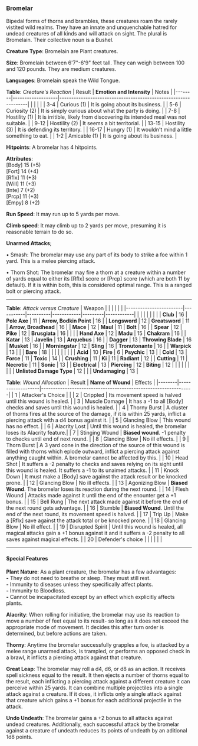 ### Bromelar
Bipedal forms of thorns and brambles, these creatures roam the rarely vistited wild realms. They have an innate and unquenchable hatred for undead creatures of all kinds and will attack on sight. The plural is Bromelain. Their collective noun is a Bushel.

**Creature Type**: Bromelain are Plant creatures.

**Size**: Bromelain between 6'7"-6'9" feet tall. They can weigh between 100 and 120 pounds. They are medium creatures.

**Languages**: Bromelain speak the Wild Tongue.

**Table**: *Creature's Reaction*
| Result | **Emotion and Intensity** | Notes        |
|--------|-------------------|----------------------------------------------------------------|
|        |                                                |                                   |
|   3-4  | Curious (1)   | It is going about its business. |
|   5-6  | Curiosity (2) | It is simply curious about what the party is doing. |
|   7-8  | Hostility (1) | It is irritible, likely from discovering its intended meal was not suitable. |
|  9-12  | Hostility (2) | It seems a bit territorial. |
|  13-15 | Hostility (3) | It is defending its territory. |
|  16-17 | Hungry (1)    | It wouldn't mind a little something to eat. |
|   1-2  | Amicable (1)  | It is going about its business. |

**Hitpoints**: A bromelar has 4 hitpoints.

**Attributes**:  
[Body] 15 (+5)  
[Fort] 14 (+4)  
[Rflx] 11 (+3)  
[Will] 11 (+3)  
[Inte] 7 (+2)  
[Prcp] 11 (+3)  
[Empy] 8 (+2)  

**Run Speed**: It may run up to 5 yards per move.

**Climb speed**: It may climb up to 2 yards per move, presuming it is reasonable terrain to do so.

**Unarmed Attacks**;

 • Smash: The bromelar may use any part of its body to strike a foe within 1 yard. This is a melee piercing attack.

 • Thorn Shot: The bromelar may fire a thorn at a creature within a number of yards equal to either its [Rflx] score or [Prcp] score (which are both 11 by default). If it is within both, this is considered optimal range. This is a ranged bolt or piercing attack.

---------------------

**Table**: *Attack versus Creature*
| Weapon                 |          |            |         |            |         |
|------------------------|-----------|----------|------------|---------|------------|
|                        |          |            |         |            |         |
| **Club**                   | 16     | **Pole Axe** | 11     | **Arrow, Bodkin Point**    | 16    |
| **Longsword**              | 12     | **Greatsword** | 11     | **Arrow, Broadhead**       | 16    |
| **Mace**                   | 12     | **Maul** | 11     | **Bolt** | 16    |
| **Spear**                  | 12     | **Pike** | 12     | **Brusgiata** | 16     |  |     |
| **Hand Axe**               | 12     | **Madu** | 15     | **Chakram** | 16    |
| **Katar**                  | 13     | **Javelin** | 13    | **Arquebus** | 16    |
| **Dagger**                 | 13     | **Throwing Blade** | 16    | **Musket** | 16    |
| **Morningstar**            | 12     | **Sling** | 16    | **Tronutonante** | 16    |
| **Warpick**                | 13     |   |     | **Bare** | 18  |
|                        |           |          |            |         |            |
| **Acid**                   | 10     | **Fire** | 6     | **Psychic** | 13     |
| **Cold**                   | 13     | **Force** | 11     | **Toxic**  | 14     |
| **Crushing**               | 11     | **Ki** | 11     | **Radiant** | 12     |
| **Cutting**                | 11     | **Necrotic** | 11     | **Sonic** | 13    |
| **Electrical**             | 13     | **Piercing** | 12     | **Biting** | 12    |
|                        |           |          |            |         |            |
| **Unlisted Damage Type** | 12 |    |     | **Undamaging** | 13 |



**Table**: *Wound Allocation*
| Result | **Name of Wound** | Effects                                                        |
|--------|-------------------|----------------------------------------------------------------|
|   1    | Attacker's Choice |                                                                |
|   2    | Crippled          | Its movement speed is halved until this wound is healed.      |
|   3    | Muscle Damage     | It has a -1 to all [Body] checks and saves until this wound is healed. |
|   4    | Thorny Burst      | A cluster of thorns fires at the source of the damage, if it is within 25 yards, inflict a piercing attack with a d4 bonus against it. |
|   5    | Glancing Blow     | This wound has no effect. |
|   6    | Alacrity Lost     | Until this wound is healed, the bromelar loses its Alacrity feature.|
|   7    | Stinging Wound    | **Biased wound**. -1 penalty to checks until end of next round. |
|   8    | Glancing Blow     | No ill effects.                                     |
|   9    | Thorn Burst       | A 3 yard cone in the direction of the source of this wound is filled with thorns which eplode outward, inflict a piercing attack against anything caught within. A bromelar cannot be affected by this.  |
|   10   | Head Shot         | It suffers a -2 penalty to checks and saves relying on its sight until this wound is healed. It suffers a -1 to its unaimed attacks. |
|   11   | Knock Down        | It must make a [Body] save against the attack result or be knocked prone. |
|   12   | Glancing Blow     | No ill effects. |
|   13   | Agonizing Blow    | **Biased Wound**. The bromelar loses its reaction during the next round. |
|   14   | Flesh Wound       | Attacks made against it until the end of the enounter get a +1 bonus. |
|   15   | Bell Rung         | The next attack made against it before the end of the next round gets advantage.  |
|   16   | Stumble           | **Biased Wound**. Until the end of the next round, its movement speed is halved. |
|   17   | Trip Up           | Make a [Rflx] save against the attack total or be knocked prone.                                  |
|   18   | Glancing Blow     | No ill effect. |
|   19   | Disrupted Spirit  | Until this wound is healed, all magical attacks gain a +1 bonus against it and it suffers a -2 penalty to all saves against magical effects. |
|   20   | Defender's choice |                                   |
|        |                                                |                                   |

---------------------

#### Special Features

**Plant Nature**: As a plant creature, the bromelar has a few advantages:  
**-** They do not need to breathe or sleep. They must still rest.  
**-** Immunity to diseases unless they specifically affect plants.  
**-** Immunity to Bloodloss.  
**-** Cannot be incapacitated except by an effect which explicitly affects plants.  

**Alacrity**: When rolling for initiative, the bromelar may use its reaction to move a number of feet equal to its result- so long as it does not exceed the appropriate mode of movement. It decides this after turn order is determined, but before actions are taken.

**Thorny**: Anytime the bromelar successfully grapples a foe, is attacked by a melee range unarmed attack, is trampled, or performs an opposed check in a brawl, it inflicts a piercing attack against that creature.

**Great Leap**: The bromelar may roll a d4, d6, or d8 as an action. It receives spell sickness equal to the result. It then ejects a number of thorns equal to the result, each inflicting a piercing attack against a different creature it can perceive within 25 yards. It can combine multiple projectiles into a single attack against a creature. If it does, it inflicts only a single attack against that creature which gains a +1 bonus for each additional projectile in the attack.

**Undo Undeath**: The bromelar gains a +2 bonus to all attacks against undead creatures. Additionally, each successful attack by the bromelar against a creature of undeath reduces its points of undeath by an aditional 1d8 points.
